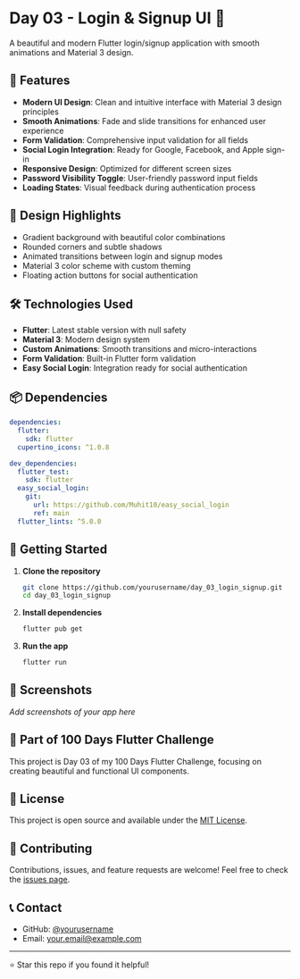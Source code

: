 # Day 03 - Login & Signup UI 🚀

A beautiful and modern Flutter login/signup application with smooth animations and Material 3 design.

## 📱 Features

- **Modern UI Design**: Clean and intuitive interface with Material 3 design principles
- **Smooth Animations**: Fade and slide transitions for enhanced user experience
- **Form Validation**: Comprehensive input validation for all fields
- **Social Login Integration**: Ready for Google, Facebook, and Apple sign-in
- **Responsive Design**: Optimized for different screen sizes
- **Password Visibility Toggle**: User-friendly password input fields
- **Loading States**: Visual feedback during authentication process

## 🎨 Design Highlights

- Gradient background with beautiful color combinations
- Rounded corners and subtle shadows
- Animated transitions between login and signup modes
- Material 3 color scheme with custom theming
- Floating action buttons for social authentication

## 🛠️ Technologies Used

- **Flutter**: Latest stable version with null safety
- **Material 3**: Modern design system
- **Custom Animations**: Smooth transitions and micro-interactions
- **Form Validation**: Built-in Flutter form validation
- **Easy Social Login**: Integration ready for social authentication

## 📦 Dependencies

```yaml
dependencies:
  flutter:
    sdk: flutter
  cupertino_icons: ^1.0.8

dev_dependencies:
  flutter_test:
    sdk: flutter
  easy_social_login:
    git:
      url: https://github.com/Muhit10/easy_social_login
      ref: main
  flutter_lints: ^5.0.0
```

## 🚀 Getting Started

1. **Clone the repository**
   ```bash
   git clone https://github.com/yourusername/day_03_login_signup.git
   cd day_03_login_signup
   ```

2. **Install dependencies**
   ```bash
   flutter pub get
   ```

3. **Run the app**
   ```bash
   flutter run
   ```

## 📱 Screenshots

*Add screenshots of your app here*

## 🎯 Part of 100 Days Flutter Challenge

This project is Day 03 of my 100 Days Flutter Challenge, focusing on creating beautiful and functional UI components.

## 📄 License

This project is open source and available under the [MIT License](LICENSE).

## 🤝 Contributing

Contributions, issues, and feature requests are welcome! Feel free to check the [issues page](../../issues).

## 📞 Contact

- GitHub: [@yourusername](https://github.com/yourusername)
- Email: your.email@example.com

---

⭐ Star this repo if you found it helpful!
